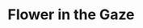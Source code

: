 ---
title: "Flower in the Gaze"
description: "This piece is a portrait of calm and presence. The serene face, adorned with a flower and a bindi, conveys a silent elegance that needs no ornament. With black and white lines, I aimed to highlight the essential: expression, detail, dignity. It’s a work that speaks of identity without loudness, that celebrates the everyday as an act of beauty. Each stroke seeks to honor what remains when everything else fades."
image: "@assets/projects/15.jpg"
---